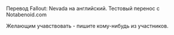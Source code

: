 Перевод Fallout: Nevada на английский.
Тестовый перенос с Notabenoid.com

Желающим учавствовать - пишите кому-нибудь из участников.
